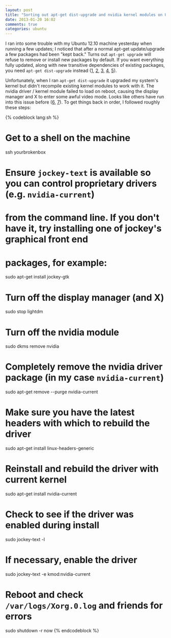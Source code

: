 ```yaml
---
layout: post
title: "Sorting out apt-get dist-upgrade and nvidia kernel modules on Ubuntu"
date: 2013-01-20 16:02
comments: true
categories: ubuntu
---
```


I ran into some trouble with my Ubuntu 12.10 machine yesterday when running a few updates; I noticed
that after a normal apt-get update/upgrade a few packages had been "kept back." Turns out `apt-get
upgrade` will refuse to remove or install new packages by default. If you want everything fully
updated, along with new transitive dependencies of existing packages, you need `apt-get
dist-upgrade` instead ([1], [2], [3], [4], [5]).

[1]: http://askubuntu.com/questions/194651/why-use-apt-get-upgrade-instead-of-apt-get-dist-upgrade
[2]: http://askubuntu.com/questions/215267/apt-get-dist-upgrade
[3]: http://askubuntu.com/questions/216371/apt-get-dist-upgrade-doesnt-fix-the-following-packages-have-been-kept-back
[4]: http://superuser.com/questions/386583/will-apt-get-dist-upgrade-update-my-ubuntu-to-the-next-major-release
[5]: http://ubuntulinuxtipstricks.blogspot.com/2010/02/dist-upgrade-misnomer-confusion.html

Unfortunately, when I ran `apt-get dist-upgrade` it upgraded my system's kernel but didn't recompile
existing kernel modules to work with it. The nvidia driver / kernel module failed to load on reboot,
causing the display manager and X to enter some awful video mode. Looks like others have run into
this issue before ([6], [7]). To get things back in order, I followed roughly these steps:

[6]: http://askubuntu.com/questions/173721/how-do-i-update-my-nvidia-modules-after-updating-my-kernel
[7]: http://askubuntu.com/questions/37590/nvidia-drivers-not-working-after-upgrade-why-can-i-only-see-terminal

{% codeblock lang:sh %}
# Get to a shell on the machine
ssh yourbrokenbox

# Ensure `jockey-text` is available so you can control proprietary drivers (e.g. `nvidia-current`)
# from the command line. If you don't have it, try installing one of jockey's graphical front end
# packages, for example:
sudo apt-get install jockey-gtk

# Turn off the display manager (and X)
sudo stop lightdm

# Turn off the nvidia module
sudo dkms remove nvidia

# Completely remove the nvidia driver package (in my case `nvidia-current`)
sudo apt-get remove --purge nvidia-current

# Make sure you have the latest headers with which to rebuild the driver
sudo apt-get install linux-headers-generic

# Reinstall and rebuild the driver with current kernel
sudo apt-get install nvidia-current

# Check to see if the driver was enabled during install
sudo jockey-text -l

# If necessary, enable the driver
sudo jockey-text -e kmod:nvidia-current

# Reboot and check `/var/logs/Xorg.0.log` and friends for errors
sudo shutdown -r now
{% endcodeblock %}
